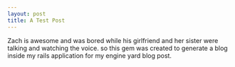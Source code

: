```yaml
--- 
layout: post
title: A Test Post
---
```


Zach is awesome and was bored while his girlfriend and her sister were talking and watching the voice. so this gem was created to generate a blog inside my rails application for my engine yard blog post.
